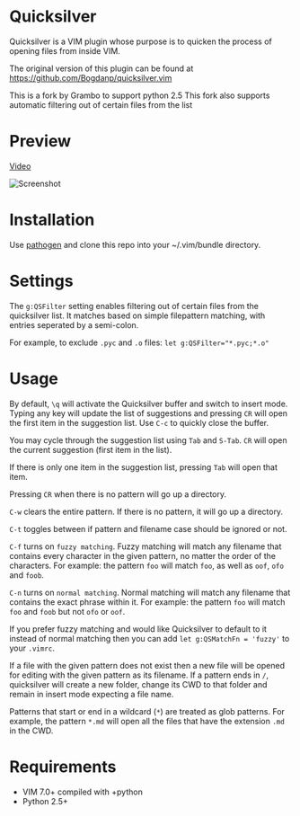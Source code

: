 Quicksilver
===========

Quicksilver is a VIM plugin whose purpose is to quicken the process of
opening files from inside VIM.

The original version of this plugin can be found at
https://github.com/Bogdanp/quicksilver.vim

This is a fork by Grambo to support python 2.5
This fork also supports automatic filtering out of certain files from the list

# Preview

[Video](http://www.youtube.com/watch?v=RDsey4YqpHs)

![Screenshot](http://farm4.static.flickr.com/3383/5804126014_072806d823_z.jpg)

# Installation

Use [pathogen][1] and clone this repo into your ~/.vim/bundle directory.

# Settings

The `g:QSFilter` setting enables filtering out of certain files from 
the quicksilver list.  It matches based on simple filepattern matching, 
with entries seperated by a semi-colon.

For example, to exclude `.pyc` and `.o` files:
```let g:QSFilter="*.pyc;*.o"```

# Usage

By default, `\q` will activate the Quicksilver buffer and switch to
insert mode. Typing any key will update the list of suggestions and
pressing `CR` will open the first item in the suggestion list. Use `C-c`
to quickly close the buffer.

You may cycle through the suggestion list using `Tab` and `S-Tab`. `CR`
will open the current suggestion (first item in the list).

If there is only one item in the suggestion list, pressing `Tab` will
open that item.

Pressing `CR` when there is no pattern will go up a directory.

`C-w` clears the entire pattern. If there is no pattern, it will go up a
directory.

`C-t` toggles between if pattern and filename case should be ignored or
not.

`C-f` turns on `fuzzy matching`. Fuzzy matching will match any filename
that contains every character in the given pattern, no matter the order
of the characters. For example: the pattern `foo` will match `foo`, as
well as `oof`, `ofo` and `foob`.

`C-n` turns on `normal matching`. Normal matching will match any
filename that contains the exact phrase within it. For example: the
pattern `foo` will match `foo` and `foob` but not `ofo` or `oof`.

If you prefer fuzzy matching and would like Quicksilver to default to it
instead of normal matching then you can add `let g:QSMatchFn = 'fuzzy'`
to your `.vimrc`.

If a file with the given pattern does not exist then a new file will be
opened for editing with the given pattern as its filename. If a pattern
ends in `/`, quicksilver will create a new folder, change its CWD to
that folder and remain in insert mode expecting a file name.

Patterns that start or end in a wildcard (`*`) are treated as glob
patterns. For example, the pattern `*.md` will open all the files that
have the extension `.md` in the CWD.

# Requirements

* VIM 7.0+ compiled with +python
* Python 2.5+

[1]: http://github.com/tpope/vim-pathogen
